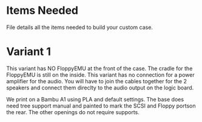 # Items Needed

File details all the items needed to build your custom case.

# Variant 1

This variant has NO FloppyEMU at the front of the case. The cradle for the FloppyEMU is still on the inside.
This variant has no connection for a power amplifier for the audio. You will have to join the cables together for the 2 speakers and connect
them direclty to the audio output on the logic board.

We print on a Bambu A1 using PLA and default settings.
The base does need tree support manual and painted to mark the SCSI and Floppy portson the rear. The other openings do not require supports.
